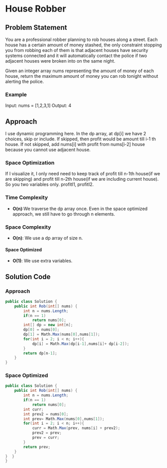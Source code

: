 # House Robber

## Problem Statement
You are a professional robber planning to rob houses along a street. Each house has a certain amount of money stashed, the only constraint stopping you from robbing each of them is that adjacent houses have security systems connected and it will automatically contact the police if two adjacent houses were broken into on the same night.

Given an integer array nums representing the amount of money of each house, return the maximum amount of money you can rob tonight without alerting the police.

### Example
Input: nums = [1,2,3,1]
Output: 4

## Approach
I use dynamic programming here. In the dp array, at dp[i] we have 2 choices, skip or include. If skipped, then profit would be amount till i-1 th house. If not skipped, add nums[i] with profit from nums[i-2] house because you cannot use adjacent house.
### Space Optimization
If I visualize it, I only need need to keep track of profit till n-1th house(if we are skipping) and profit till n-2th house(if we are including current house). So you two variables only. profitI1, profitI2.
### Time Complexity
- **O(n)**:We traverse the dp array once. Even in the space optimized approach, we still have to go through n elements.
### Space Complexity
- **O(n)**: We use a dp array of size n.
#### Space Optimized
- **O(1)**: We use extra variables.

## Solution Code
### Approach
```C#
public class Solution {
    public int Rob(int[] nums) {
        int n = nums.Length;
        if(n == 1) 
            return nums[0];
        int[] dp = new int[n];
        dp[0] = nums[0];
        dp[1] = Math.Max(nums[0],nums[1]);
        for(int i = 2; i < n; i++){
            dp[i] = Math.Max(dp[i-1],nums[i]+ dp[i-2]);
        }
        return dp[n-1];
    }
}
```
### Space Optimized
```C#
public class Solution {
    public int Rob(int[] nums) {
        int n = nums.Length;
        if(n == 1) 
            return nums[0];
        int curr;
        int prev2 = nums[0];
        int prev= Math.Max(nums[0],nums[1]);
        for(int i = 2; i < n; i++){
            curr = Math.Max(prev, nums[i] + prev2);
            prev2 = prev;
            prev = curr;
        }
        return prev;
    }
}  }
}

